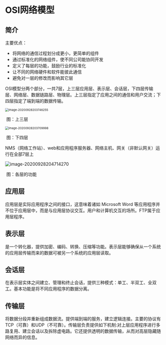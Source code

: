 # OSI网络模型

## 简介

主要优点：

+ 将网络的通信过程划分成更小，更简单的组件
+ 通过标准化的网络组件，使不同公司能协同开发
+ 定义了每层的功能，鼓励行业的标准化
+ 让不同的网络硬件和软件能彼此通信
+ 避免对一层的修改而影响其它层

OSI模型分两个部分，一共7层，上三层应用层、表示层、会话层，下四层传输层、网络层、数据链路层、物理层。上三层指定了应用之间的通信和用户交流；下四层指定了端到端的数据传输。

<img src="https://cdn.jsdelivr.net/gh/NicholasRain/pictures@master/20200928210833.png" alt="image-20200928203746255" style="zoom: 67%;" />

​                                                     图：上三层

<img src="https://cdn.jsdelivr.net/gh/NicholasRain/pictures@master/20200928210842.png" alt="image-20200928203709998" style="zoom: 67%;" />

​													图：下四层

NMS（网络工作站）、web和应用程序服务器、网络主机、网关（非默认网关）运行在全部7层上

![image-20200928204714270](https://cdn.jsdelivr.net/gh/NicholasRain/pictures@master/20200928210855.png)

​													图：各层的功能

## 应用层

应用层是实际应用程序之间的接口，这意味着诸如 Microsoft  Word 等应用程序并不位于应用层中，而是与应用层协议交互。用户和计算机交互的场所。FTP属于应用层程序。

## 表示层

是一个转化器，提供加密、编码、转换、压缩等功能。表示层能够确保从一个系统的应用层传输而来的数据可被另一个系统的应用层读取。

## 会话层

在表示层实体之间建立、管理和终止会话，提供三种模式：单工、半双工、全双工。基本功能是将不同应用程序的数据分离。

## 传输层

将数据分段并重新组成数据流。提供端到端的服务，建立逻辑连接。主要的协议有TCP（可靠）和UDP（不可靠）。传输层负责提供如下机制:对上层应用程序进行多路复用、建立会话以及拆除虚电路。它还提供透明的数据传输，从而对高层隐藏随网络而异的信息。

